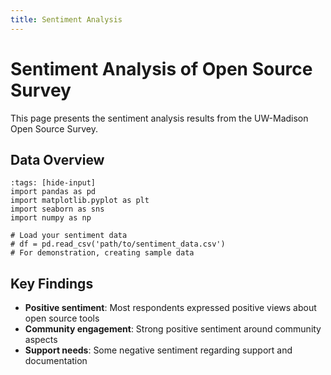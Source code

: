 ```yaml
---
title: Sentiment Analysis
---
```


# Sentiment Analysis of Open Source Survey

This page presents the sentiment analysis results from the UW-Madison Open Source Survey.

## Data Overview

```{code-cell} ipython3
:tags: [hide-input]
import pandas as pd
import matplotlib.pyplot as plt
import seaborn as sns
import numpy as np

# Load your sentiment data
# df = pd.read_csv('path/to/sentiment_data.csv')
# For demonstration, creating sample data
```

## Key Findings

- **Positive sentiment**: Most respondents expressed positive views about open source tools
- **Community engagement**: Strong positive sentiment around community aspects
- **Support needs**: Some negative sentiment regarding support and documentation